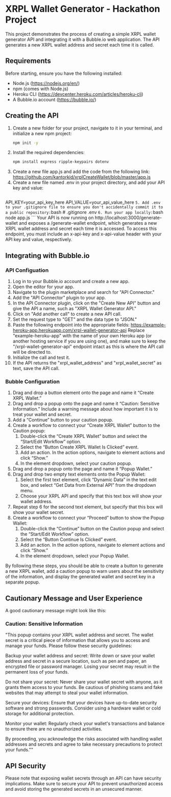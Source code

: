 # XRPL Wallet Generator - Hackathon Project
This project demonstrates the process of creating a simple XRPL wallet generator API and integrating it with a Bubble.io web application. The API generates a new XRPL wallet address and secret each time it is called.

## Requirements
Before starting, ensure you have the following installed:

- Node.js (https://nodejs.org/en/)
- npm (comes with Node.js)
- Heroku CLI (https://devcenter.heroku.com/articles/heroku-cli)
- A Bubble.io account (https://bubble.io/)

## Creating the API
1. Create a new folder for your project, navigate to it in your terminal, and initialize a new npm project:
	```bash
	npm init -y
	```
2. Install the required dependencies:
	```bash
	npm install express ripple-keypairs dotenv
	```
3. Create a new file app.js and add the code from the following link: https://github.com/kantorkid/xrplCreateWallet/blob/master/app.js
4. Create a new file named .env in your project directory, and add your API key and value:
	```makefile
API_KEY=your_api_key_here
API_VALUE=your_api_value_here
	```
5. Add .env to your .gitignore file to ensure you don't accidentally commit it to a public repository:
	```bash
	# .gitignore
	.env
	```
6. Run your app locally:
	```bash
node app.js
	```
Your API is now running on http://localhost:3000/generate-wallet and exposes a /generate-wallet endpoint, which generates a new XRPL wallet address and secret each time it is accessed. To access this endpoint, you must include an x-api-key and x-api-value header with your API key and value, respectively.


## Integrating with Bubble.io

### API Configuation

1. Log in to your Bubble.io account and create a new app.
2. Open the editor for your app.
3. Navigate to the plugin marketplace and search for "API Connector."
4. Add the "API Connector" plugin to your app.
5. In the API Connector plugin, click on the "Create New API" button and give the API a name, such as "XRPL Wallet Generator API."
6. Click on "Add another call" to create a new API call.
7. Set the request type to "GET" and the data type to "JSON."
8. Paste the following endpoint into the appropriate fields:
	https://example-heroku-app.herokuapp.com/xrpl-wallet-generator-api
	Replace "example-heroku-app" with the name of your own Heroku app (or another 
	hosting service if you are using one), and make sure to keep the 
	"/xrpl-wallet-generator-api" endpoint intact as this is where the API call will be directed 
	to.
9. Initialize the call and test it.
10. If the API returns the "xrpl_wallet_address" and "xrpl_wallet_secret" as text, save the API call.

### Bubble Configuration

1. Drag and drop a button element onto the page and name it “Create XRPL Wallet.”
2. Drag and drop a popup onto the page and name it “Caution: Sensitive Information.” Include a warning message about how important it 		is to treat your wallet and secret.
3. Add a “Continue” button to your caution popup.
4. Create a workflow to connect your “Create XRPL Wallet” button to the Caution popup:
	1.   Double-click the “Create XRPL Wallet” button and select the “Start/Edit Workflow” option.
	2. Select the “Button Create XRPL Wallet Is Clicked” event.
	3. Add an action. In the action options, navigate to element actions and click “Show.”
	4. In the element dropdown, select your caution popup.
5. Drag and drop a popup onto the page and name it “Popup Wallet.”
6. Drag and drop two empty text elements onto the Popup Wallet:
	1. Select the first text element, click “Dynamic Data” in the text edit box, and select “Get 
		Data from External API” from the dropdown menu.
	2. Choose your XRPL API and specify that this text box will show your wallet address.
7. Repeat step 6 for the second text element, but specify that this box will show your wallet secret.
8. Create a workflow to connect your “Proceed” button to show the Popup Wallet:
	1. Double-click the “Continue” button on the Caution popup and select the “Start/Edit 
		Workflow” option.
	2. Select the “Button Continue Is Clicked” event.
	3. Add an action. In the action options, navigate to element actions and click “Show.”
	4. In the element dropdown, select your Popup Wallet.

By following these steps, you should be able to create a button to generate a new XRPL wallet, add a caution popup to warn users about the sensitivity of the information, and display the generated wallet and secret key in a separate popup.


## Cautionary Message and User Experience

A good cautionary message might look like this:

### Caution: Sensitive Information


"This popup contains your XRPL wallet address and secret. The wallet secret is a critical piece of information that allows you to access and manage your funds. Please follow these security guidelines:

Backup your wallet address and secret: Write down or save your wallet address and secret in a secure location, such as pen and paper, an encrypted file or password manager. Losing your secret may result in the permanent loss of your funds.

Do not share your secret: Never share your wallet secret with anyone, as it grants them access to your funds. Be cautious of phishing scams and fake websites that may attempt to steal your wallet information.

Secure your devices: Ensure that your devices have up-to-date security software and strong passwords. Consider using a hardware wallet or cold storage for additional protection.

Monitor your wallet: Regularly check your wallet's transactions and balance to ensure there are no unauthorized activities.

By proceeding, you acknowledge the risks associated with handling wallet addresses and secrets and agree to take necessary precautions to protect your funds.""

## API Security

Please note that exposing wallet secrets through an API can have security implications. Make sure to secure your API to prevent unauthorized access and avoid storing the generated secrets in an unsecured manner.



